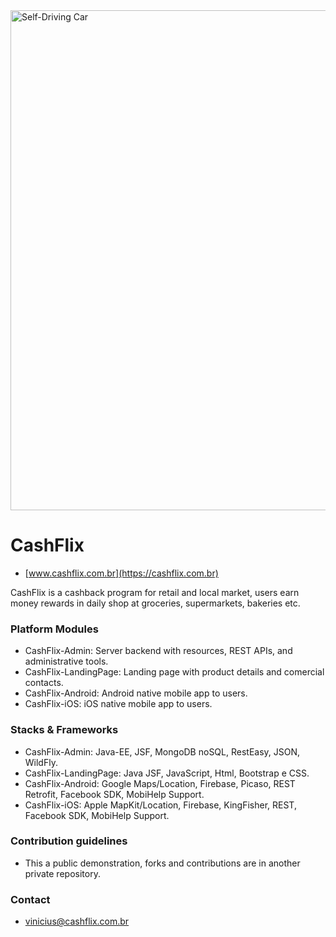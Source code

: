 <img src="https://scontent.fplu3-1.fna.fbcdn.net/v/t1.0-9/13394203_1606047449706736_7682811909503955740_n.png?oh=0e4a8fa4c8873fca299a0609310ffa88&oe=5A41D002" alt="Self-Driving Car" width="800px">

# CashFlix #
* [www.cashflix.com.br](https://cashflix.com.br)

CashFlix is a cashback program for retail and local market, users earn money rewards in daily shop at groceries, supermarkets, bakeries etc.

### Platform Modules ###

* CashFlix-Admin:
Server backend with resources, REST APIs, and administrative tools.
* CashFlix-LandingPage:
Landing page with product details and comercial contacts.
* CashFlix-Android:
Android native mobile app to users.
* CashFlix-iOS:
iOS native mobile app to users.

### Stacks & Frameworks ###

* CashFlix-Admin:
Java-EE, JSF, MongoDB noSQL, RestEasy, JSON, WildFly.
* CashFlix-LandingPage:
Java JSF, JavaScript, Html, Bootstrap e CSS.
* CashFlix-Android:
Google Maps/Location, Firebase, Picaso, REST Retrofit, Facebook SDK, MobiHelp Support.
* CashFlix-iOS:
Apple MapKit/Location, Firebase, KingFisher, REST, Facebook SDK, MobiHelp Support.

### Contribution guidelines ###

* This a public demonstration, forks and contributions are in another private repository.

### Contact ###

* [vinicius@cashflix.com.br](mailto:vinicius@cashflix.com.br)
